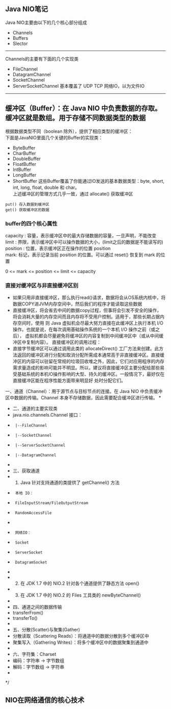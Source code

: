 ## Java NIO笔记
Java NIO主要由以下的几个核心部分组成 
* Channels
* Buffers
* Slector

---
Channels的主要有下面的几个实现类
* FileChannel
* DatagramChannel
* SocketChannel
* ServerSocketChannel
基本覆盖了 UDP TCP 网络IO，以为文件IO

---
## 缓冲区（Buffer）：在 Java NIO 中负责数据的存取。缓冲区就是数组。用于存储不同数据类型的数据
根据数据类型不同（boolean 除外），提供了相应类型的缓冲区：  
下面是JavaNIO里面几个关键的Buffer的实现类： 
* ByteBuffer
* CharBuffer
* DoubleBuffer
* FloatBuffer
* IntBuffer
* LongBuffer
* ShortBuffer
这些Buffer覆盖了你能通过IO发送的基本数据类型：byte, short, int, long, float, double 和 char。  
 上述缓冲区的管理方式几乎一致，通过 allocate() 获取缓冲区
```
put() 存入数据到缓冲区
get() 获取缓冲区的数据
```

### buffer的四个核心属性
capacity : 容量，表示缓冲区中的最大存储数据的容量，一旦声明，不能改变  
limit : 界限，表示缓冲区中可以操作数据的大小，(limit之后的数据是不能读写的)  
position : 位置，表示缓冲区正在操作的位置 position  
mark: 标记，表示记录当前 position 的位置。可以通过 reset() 恢复到 mark 的位置  

0 <= mark <= position <= limit <= capacity  

### 直接对缓冲区与非直接缓冲区别
* 如果只用非直接缓冲区，那么执行read()请求，数据将会从OS系统内核中，将数据COPY进JVM内存空间中，然后我们的程序才能读取这些数据
* 直接缓冲区，将会省去中间的数据copy过程，但事将会引发不安全的操作，将会消耗大量的内存空间而且内存将不受用户控制。适用于，那些长期占据内存空间时，使用
则 Java 虚拟机会尽最大努力直接在此缓冲区上执行本机 I/O 操作。也就是说，在每次调用基础操作系统的一个本机 I/O 操作之前（或之后），
虚拟机都会尽量避免将缓冲区的内容复制到中间缓冲区中（或从中间缓冲区中复制内容）。
直接缓冲区的调用过程：
* 直接字节缓冲区可以通过调用此类的 allocateDirect() 工厂方法来创建。此方法返回的缓冲区进行分配和取消分配所需成本通常高于非直接缓冲区。直接缓冲区的内容可以驻留在常规的垃圾回收堆之外，因此，它们对应用程序的内存需求量造成的影响可能并不明显。所以，建议将直接缓冲区主要分配给那些易受基础系统的本机IO操作影响的大型、持久的缓冲区。一般情况下，最好仅在直接缓冲区能在程序性能方面带来明显好
处时分配它们。

一、通道（Channel）：用于源节点与目标节点的连接。在 Java NIO 中负责缓冲区中数据的传输。Channel 本身不存储数据，因此需要配合缓冲区进行传输。
 * 
 * 二、通道的主要实现类
 * 	java.nio.channels.Channel 接口：
 * 		|--FileChannel
 * 		|--SocketChannel
 * 		|--ServerSocketChannel
 * 		|--DatagramChannel
 * 
 * 三、获取通道
 * 1. Java 针对支持通道的类提供了 getChannel() 方法
 * 		本地 IO：
 * 		FileInputStream/FileOutputStream
 * 		RandomAccessFile
 * 
 * 		网络IO：
 * 		Socket
 * 		ServerSocket
 * 		DatagramSocket
 * 		
 * 2. 在 JDK 1.7 中的 NIO.2 针对各个通道提供了静态方法 open()
 * 3. 在 JDK 1.7 中的 NIO.2 的 Files 工具类的 newByteChannel()
 * 
 * 四、通道之间的数据传输
 * transferFrom()
 * transferTo()
 * 
 * 五、分散(Scatter)与聚集(Gather)
 * 分散读取（Scattering Reads）：将通道中的数据分散到多个缓冲区中
 * 聚集写入（Gathering Writes）：将多个缓冲区中的数据聚集到通道中
 * 
 * 六、字符集：Charset
 * 编码：字符串 -> 字节数组
 * 解码：字节数组  -> 字符串
 * 
 */
 ## NIO在网络通信的核心技术
 
 
